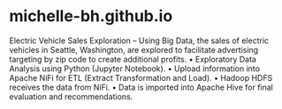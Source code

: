 # michelle-bh.github.io
Electric Vehicle Sales Exploration – Using Big Data, the sales of electric vehicles in Seattle, Washington, are explored to facilitate advertising targeting by zip code to create additional profits.
•	Exploratory Data Analysis using Python (Jupyter Notebook).
•	Upload information into Apache NiFi for ETL (Extract Transformation and Load).
•	Hadoop HDFS receives the data from NiFi.
•	Data is imported into Apache Hive for final evaluation and recommendations.

